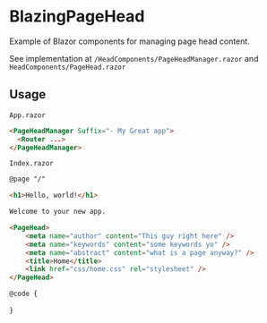 # BlazingPageHead
Example of Blazor components for managing page head content.

See implementation at `/HeadComponents/PageHeadManager.razor` and `HeadComponents/PageHead.razor`

## Usage
`App.razor`
``` html
<PageHeadManager Suffix="- My Great app">
  <Router ...>
</PageHeadManager>
```

`Index.razor`
``` html
@page "/"

<h1>Hello, world!</h1>

Welcome to your new app.

<PageHead>
    <meta name="author" content="This guy right here" />
    <meta name="keywords" content="some keywords yo" />
    <meta name="abstract" content="what is a page anyway?" />
    <title>Home</title>
    <link href="css/home.css" rel="stylesheet" />
</PageHead>

@code {
    
}
```

